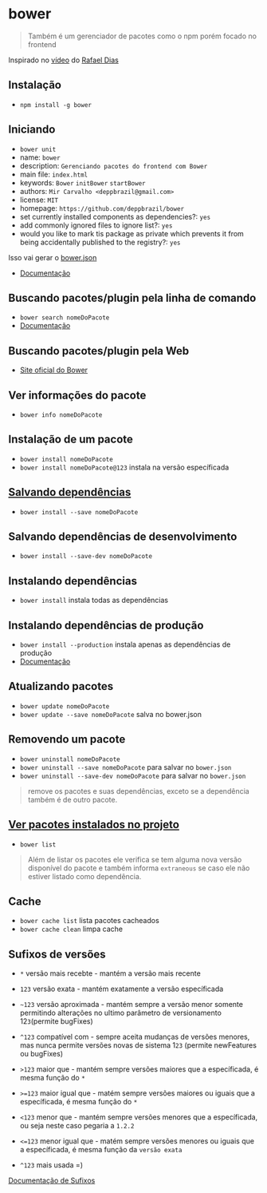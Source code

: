 # bower # 
> Também é um gerenciador de pacotes como o npm porém focado no frontend

Inspirado no [vídeo](https://www.youtube.com/watch?v=R7CWXUwaKVA) do [Rafael Dias](https://github.com/eudiasrafael)

## Instalação ##
* `npm install -g bower`

## Iniciando ##
* `bower unit`
* name: `bower`
* description: `Gerenciando pacotes do frontend com Bower`
* main file: `index.html`
* keywords: `Bower` `initBower` `startBower`
* authors: `Mir Carvalho <deppbrazil@gmail.com>`
* license: `MIT`
* homepage: `https://github.com/deppbrazil/bower` 
* set currently installed components as dependencies?: `yes`
* add commonly ignored files to ignore list?: `yes`
* would you like to mark tis package as private which prevents it from being accidentally published to the registry?: `yes`

Isso vai gerar o [bower.json](https://github.com/deppbrazil/bower/blob/master/bower.json)

* [Documentação](https://bower.io/docs/api/#init)

## Buscando pacotes/plugin pela linha de comando ##
* `bower search nomeDoPacote`
* [Documentação](https://bower.io/docs/api/#search)

## Buscando pacotes/plugin pela Web ##
* [Site oficial do Bower](https://bower.io/search/)

## Ver informações do pacote ##
* `bower info nomeDoPacote`

## Instalação de um pacote ## 
* `bower install nomeDoPacote`
* `bower install nomeDoPacote@123` instala na versão específicada 

## [Salvando dependências]() ##
* `bower install --save nomeDoPacote`
## Salvando dependências de desenvolvimento ##
* `bower install --save-dev nomeDoPacote`

## Instalando dependências ## 
* `bower install` instala todas as dependências
## Instalando dependências de produção ## 
* `bower install --production` instala apenas as dependências de produção
* [Documentação](https://bower.io/docs/api/#install)

## Atualizando pacotes ##
* `bower update nomeDoPacote`
* `bower update --save nomeDoPacote` salva no bower.json

## Removendo um pacote ## 
* `bower uninstall nomeDoPacote`
* `bower uninstall --save nomeDoPacote` para salvar no `bower.json`
* `bower uninstall --save-dev nomeDoPacote` para salvar no `bower.json`
>remove os pacotes e suas dependências, exceto se a dependência também é de outro pacote.

## [Ver pacotes instalados no projeto]() ##
* `bower list`
> Além de listar os pacotes ele verifica se tem alguma nova versão disponível do pacote e também informa `extraneous` se caso ele não estiver listado como dependência.

## Cache ##
* `bower cache list` lista pacotes cacheados 
* `bower cache clean` limpa cache

## Sufixos de versões ## 
* `*` versão mais recebte - mantém a versão mais recente 
* `123` versão exata - mantém exatamente a versão específicada
* `~123` versão aproximada - mantém sempre a versão menor somente permitindo alterações no ultimo parâmetro de versionamento 12`3`(permite bugFixes)
* `^123` compatível com - sempre aceita mudanças de versões menores, mas nunca permite versões novas de sistema 1`23` (permite newFeatures ou bugFixes)
* `>123` maior que - mantém sempre versões maiores que a específicada, é mesma função do `*`
* `>=123` maior igual que - matém sempre versões maiores ou iguais que a específicada, é mesma função do `*`
* `<123` menor que - mantém sempre versões menores que a específicada, ou seja neste caso pegaria a `1.2.2`
* `<=123` menor igual que - matém sempre versões menores ou iguais que a específicada, é mesma função da `versão exata`

* `^123` mais usada =)

[Documentação de Sufixos](https://semver.org/lang/pt-BR)    